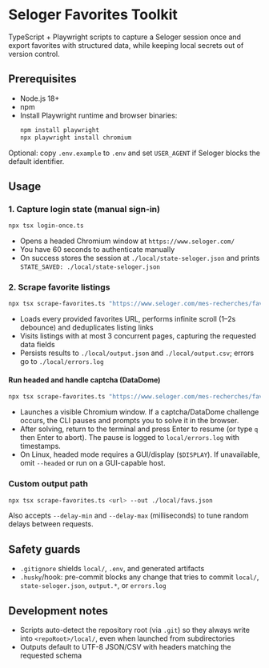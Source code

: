 # Seloger Favorites Toolkit

TypeScript + Playwright scripts to capture a Seloger session once and export favorites with structured data, while keeping local secrets out of version control.

## Prerequisites
- Node.js 18+
- npm
- Install Playwright runtime and browser binaries:
  ```bash
  npm install playwright
  npx playwright install chromium
  ```

Optional: copy `.env.example` to `.env` and set `USER_AGENT` if Seloger blocks the default identifier.

## Usage

### 1. Capture login state (manual sign-in)
```bash
npx tsx login-once.ts
```
- Opens a headed Chromium window at `https://www.seloger.com/`
- You have 60 seconds to authenticate manually
- On success stores the session at `./local/state-seloger.json` and prints `STATE_SAVED: ./local/state-seloger.json`

### 2. Scrape favorite listings
```bash
npx tsx scrape-favorites.ts "https://www.seloger.com/mes-recherches/favoris"
```
- Loads every provided favorites URL, performs infinite scroll (1–2s debounce) and deduplicates listing links
- Visits listings with at most 3 concurrent pages, capturing the requested data fields
- Persists results to `./local/output.json` and `./local/output.csv`; errors go to `./local/errors.log`

#### Run headed and handle captcha (DataDome)
```bash
npx tsx scrape-favorites.ts "https://www.seloger.com/mes-recherches/favoris" --headed
```
- Launches a visible Chromium window. If a captcha/DataDome challenge occurs, the CLI pauses and prompts you to solve it in the browser.
- After solving, return to the terminal and press Enter to resume (or type `q` then Enter to abort). The pause is logged to `local/errors.log` with timestamps.
- On Linux, headed mode requires a GUI/display (`$DISPLAY`). If unavailable, omit `--headed` or run on a GUI-capable host.

### Custom output path
```bash
npx tsx scrape-favorites.ts <url> --out ./local/favs.json
```
Also accepts `--delay-min` and `--delay-max` (milliseconds) to tune random delays between requests.

## Safety guards
- `.gitignore` shields `local/`, `.env`, and generated artifacts
- `.husky`/hook: pre-commit blocks any change that tries to commit `local/`, `state-seloger.json`, `output.*`, or `errors.log`

## Development notes
- Scripts auto-detect the repository root (via `.git`) so they always write into `<repoRoot>/local/`, even when launched from subdirectories
- Outputs default to UTF-8 JSON/CSV with headers matching the requested schema
